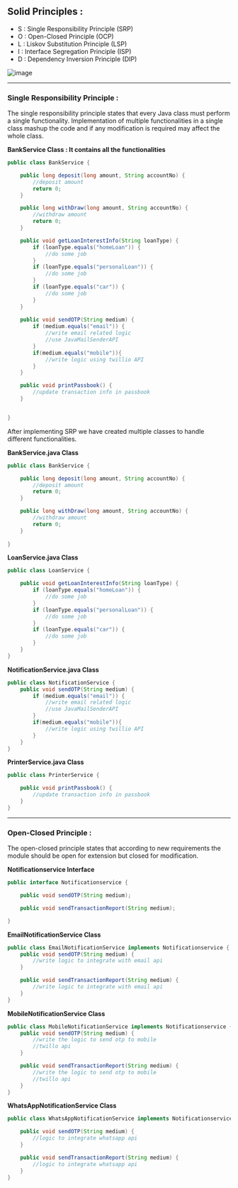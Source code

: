 ## Solid Principles :

- S : Single Responsibility Principle (SRP)
- O : Open-Closed Principle (OCP)
- L : Liskov Substitution Principle (LSP)
- I : Interface Segregation Principle (ISP)
- D : Dependency Inversion Principle (DIP)


![image](https://user-images.githubusercontent.com/23376002/171677669-a6979ca6-6a9c-4932-b1df-2fe0cd62e858.png)

-----------------------------------------------------------------------------------------------------------------------------------------------------


### Single Responsibility Principle :
The single responsibility principle states that every Java class must perform a single functionality. Implementation of multiple functionalities in a single class mashup the code and if any modification is required may affect the whole class.


**BankService Class : It contains all the functionalities**


```java
public class BankService {

    public long deposit(long amount, String accountNo) {
        //deposit amount
        return 0;
    }

    public long withDraw(long amount, String accountNo) {
        //withdraw amount
        return 0;
    }

    public void getLoanInterestInfo(String loanType) {
        if (loanType.equals("homeLoan")) {
            //do some job
        }
        if (loanType.equals("personalLoan")) {
            //do some job
        }
        if (loanType.equals("car")) {
            //do some job
        }
    }
    
    public void sendOTP(String medium) {
        if (medium.equals("email")) {
            //write email related logic
            //use JavaMailSenderAPI
        }
        if(medium.equals("mobile")){
            //write logic using twillio API
        }
    }

    public void printPassbook() {
        //update transaction info in passbook
    }


}
```

After implementing SRP we have created multiple classes to handle different functionalities.

**BankService.java Class**

```java
public class BankService {

    public long deposit(long amount, String accountNo) {
        //deposit amount
        return 0;
    }

    public long withDraw(long amount, String accountNo) {
        //withdraw amount
        return 0;
    }
    
}
```

**LoanService.java Class**


```java
public class LoanService {

    public void getLoanInterestInfo(String loanType) {
        if (loanType.equals("homeLoan")) {
            //do some job
        }
        if (loanType.equals("personalLoan")) {
            //do some job
        }
        if (loanType.equals("car")) {
            //do some job
        }
    }
}
```

**NotificationService.java Class**

```java
public class NotificationService {
    public void sendOTP(String medium) {
        if (medium.equals("email")) {
            //write email related logic
            //use JavaMailSenderAPI
        }
        if(medium.equals("mobile")){
            //write logic using twillio API
        }
    }
}
```

**PrinterService.java Class**

```java
public class PrinterService {

    public void printPassbook() {
        //update transaction info in passbook
    }
}
```

-----------------------------------------------------------------------------------------------------------------------------------------------------


### Open-Closed Principle :
The open-closed principle states that according to new requirements the module should be open for extension but closed for modification.


**Notificationservice Interface**

```java
public interface Notificationservice {

    public void sendOTP(String medium);

    public void sendTransactionReport(String medium);

}
```

**EmailNotificationService Class**

```java
public class EmailNotificationService implements Notificationservice {
    public void sendOTP(String medium) {
        //write logic to integrate with email api
    }

    public void sendTransactionReport(String medium) {
        //write logic to integrate with email api
    }
}

```

**MobileNotificationService Class**

```java
public class MobileNotificationService implements Notificationservice {
    public void sendOTP(String medium) {
        //write the logic to send otp to mobile
        //twillo api
    }

    public void sendTransactionReport(String medium) {
        //write the logic to send otp to mobile
        //twillo api
    }
}
```

**WhatsAppNotificationService Class**

```java
public class WhatsAppNotificationService implements Notificationservice {

    public void sendOTP(String medium) {
        //logic to integrate whatsapp api
    }

    public void sendTransactionReport(String medium) {
        //logic to integrate whatsapp api
    }
}
```


